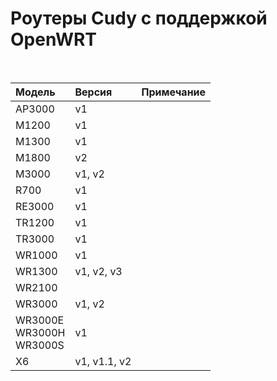 # Роутеры Cudy с поддержкой OpenWRT

<br>

| Модель | Версия | Примечание |
| :---         |     :---      |          :--- |
| AP3000 | v1  |      |
| M1200  | v1  |      |
| M1300  | v1  |      |
| M1800  | v2  |      |
| M3000  | v1, v2 |      |
| R700   | v1  |      |
| RE3000 | v1  |      |
| TR1200 | v1  |      |
| TR3000 | v1  |      |
| WR1000 | v1    |      |
| WR1300 | v1, v2, v3    |      |
| WR2100 |  |      |
| WR3000 | v1, v2 |      |
| WR3000E<br>WR3000H<br>WR3000S | v1 |      |
| X6 | v1, v1.1, v2 |      |
